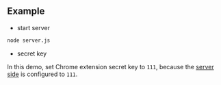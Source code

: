 ## Example

* start server

```bash
node server.js
```

* secret key

In this demo, set Chrome extension secret key to `111`, because the [server side](https://github.com/eshengsky/ServerLog/blob/master/example/server.js#L13) is configured to `111`.